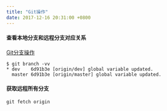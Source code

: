 ```yaml
---
title: "Git操作"
date: 2017-12-16 20:31:00 +0800
---
```


#### 查看本地分支和远程分支对应关系
[Git分支操作](https://git-scm.com/book/id/v2/Git-Branching-Remote-Branches)
```shell
$ git branch -vv
* dev    6d91b3e [origin/dev] global variable updated.
  master 6d91b3e [origin/master] global variable updated.
```

#### 获取远程所有分支
```shell
git fetch origin
```

